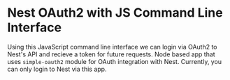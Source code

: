 # Nest OAuth2 with JS Command Line Interface

Using this JavaScript command line interface we can login via OAuth2 to Nest's API and recieve a token for future requests. Node based app that uses `simple-oauth2` module for OAuth integration with Nest. Currently, you can only login to Nest via this app.
